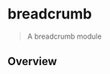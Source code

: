 # breadcrumb

[Squiz Boilerplate]: https://gitlab.squiz.net/boilerplate/squiz-boilerplate

> A breadcrumb module

## Overview